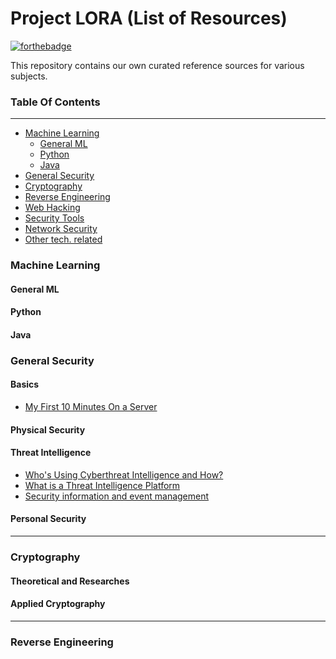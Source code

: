 Project LORA (List of Resources)
===================
[![forthebadge](http://forthebadge.com/images/badges/built-with-swag.svg)](http://forthebadge.com)

This repository contains our own curated reference sources for various subjects.

### Table Of Contents

----------

 - [Machine Learning]()
    - [General ML](#general-ml)
    - [Python](#python)
    - [Java](#java)
 - [General Security]()
 - [Cryptography]()
 - [Reverse Engineering]()
 - [Web Hacking]()
 - [Security Tools]()
 - [Network Security]()
 - [Other tech. related]()

### Machine Learning
#### General ML

#### Python

#### Java

### General Security
#### Basics
- [My First 10 Minutes On a Server](http://www.codelitt.com/blog/my-first-10-minutes-on-a-server-primer-for-securing-ubuntu/)
#### Physical Security

#### Threat Intelligence
- [Who's Using Cyberthreat Intelligence and How?](https://www.sans.org/reading-room/whitepapers/analyst/cyberthreat-intelligence-how-35767)
- [What is a Threat Intelligence Platform](https://www.threatconnect.com/threat-intelligence-platform-2-2/)
- [Security information and event management](https://en.wikipedia.org/wiki/Security_information_and_event_management)

#### Personal Security

----------

### Cryptography
#### Theoretical and Researches

#### Applied Cryptography

----------

### Reverse Engineering
